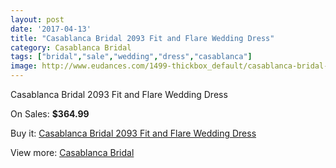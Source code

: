 ```yaml
---
layout: post
date: '2017-04-13'
title: "Casablanca Bridal 2093 Fit and Flare Wedding Dress"
category: Casablanca Bridal
tags: ["bridal","sale","wedding","dress","casablanca"]
image: http://www.eudances.com/1499-thickbox_default/casablanca-bridal-2093-fit-and-flare-wedding-dress.jpg
---
```

Casablanca Bridal 2093 Fit and Flare Wedding Dress

On Sales: **$364.99**
<a href="https://www.eudances.com/en/casablanca-bridal/526-casablanca-bridal-2093-fit-and-flare-wedding-dress.html"><amp-img layout="responsive" width="600" height="600" src="//www.eudances.com/1499-thickbox_default/casablanca-bridal-2093-fit-and-flare-wedding-dress.jpg" alt="Casablanca Bridal 2093 Fit and Flare Wedding Dress 0" /></a>
<a href="https://www.eudances.com/en/casablanca-bridal/526-casablanca-bridal-2093-fit-and-flare-wedding-dress.html"><amp-img layout="responsive" width="600" height="600" src="//www.eudances.com/1501-thickbox_default/casablanca-bridal-2093-fit-and-flare-wedding-dress.jpg" alt="Casablanca Bridal 2093 Fit and Flare Wedding Dress 1" /></a>
<a href="https://www.eudances.com/en/casablanca-bridal/526-casablanca-bridal-2093-fit-and-flare-wedding-dress.html"><amp-img layout="responsive" width="600" height="600" src="//www.eudances.com/1500-thickbox_default/casablanca-bridal-2093-fit-and-flare-wedding-dress.jpg" alt="Casablanca Bridal 2093 Fit and Flare Wedding Dress 2" /></a>

Buy it: [Casablanca Bridal 2093 Fit and Flare Wedding Dress](https://www.eudances.com/en/casablanca-bridal/526-casablanca-bridal-2093-fit-and-flare-wedding-dress.html "Casablanca Bridal 2093 Fit and Flare Wedding Dress")

View more: [Casablanca Bridal](https://www.eudances.com/en/4-casablanca-bridal "Casablanca Bridal")